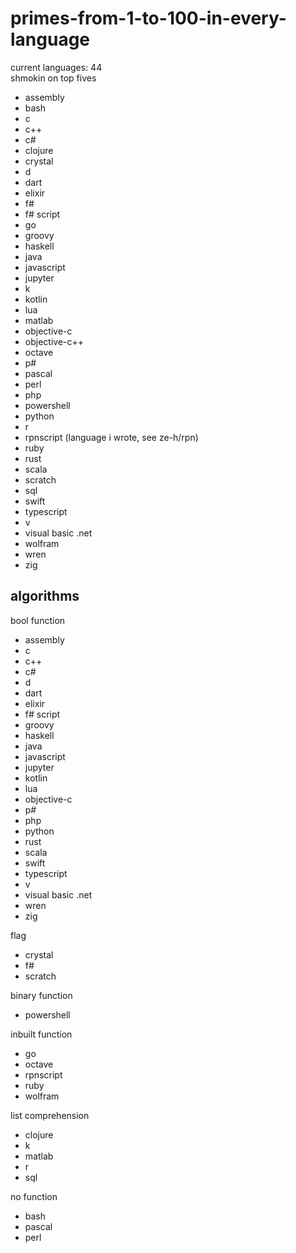 # primes-from-1-to-100-in-every-language
current languages: 44
<br>shmokin on top fives
- assembly
- bash
- c
- c++
- c#
- clojure
- crystal
- d
- dart
- elixir
- f#
- f# script
- go
- groovy
- haskell
- java
- javascript
- jupyter
- k
- kotlin
- lua
- matlab
- objective-c
- objective-c++
- octave
- p#
- pascal
- perl
- php
- powershell
- python
- r
- rpnscript (language i wrote, see ze-h/rpn)
- ruby
- rust
- scala
- scratch
- sql
- swift
- typescript
- v
- visual basic .net
- wolfram
- wren
- zig

## algorithms
bool function
- assembly
- c
- c++
- c#
- d
- dart
- elixir
- f# script
- groovy
- haskell
- java
- javascript
- jupyter
- kotlin
- lua
- objective-c
- p#
- php
- python
- rust
- scala
- swift
- typescript
- v
- visual basic .net
- wren
- zig

flag
- crystal
- f#
- scratch

binary function
- powershell

inbuilt function
- go
- octave
- rpnscript
- ruby
- wolfram

list comprehension
- clojure
- k
- matlab
- r
- sql

no function
- bash
- pascal
- perl
